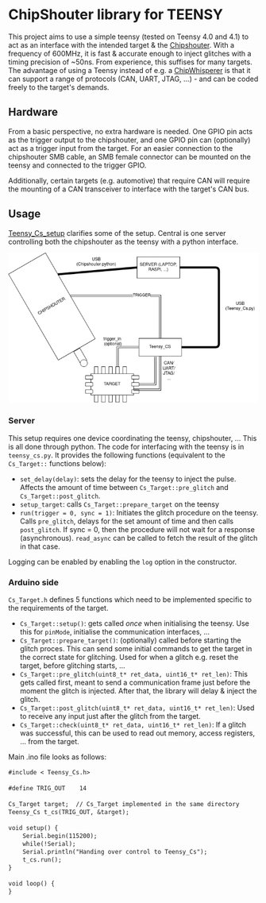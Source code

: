 # ChipShouter library for TEENSY

This project aims to use a simple teensy (tested on Teensy 4.0 and 4.1) to act as an interface with the intended target & the [Chipshouter](https://github.com/newaetech/ChipSHOUTER). With a frequency of 600MHz, it is fast & accurate enough to inject glitches with a timing precision of ~50ns. From experience, this suffises for many targets. The advantage of using a Teensy instead of e.g. a [ChipWhisperer](https://rtfm.newae.com/Capture/ChipWhisperer-Pro/) is that it can support a range of protocols (CAN, UART, JTAG, ...) - and can be coded freely to the target's demands.

## Hardware
From a basic perspective, no extra hardware is needed. One GPIO pin acts as the trigger output to the chipshouter, and one GPIO pin can (optionally) act as a trigger input from the target. For an easier connection to the chipshouter SMB cable, an SMB female connector can be mounted on the teensy and connected to the trigger GPIO.

Additionally, certain targets (e.g. automotive) that require CAN will require the mounting of a CAN transceiver to interface with the target's CAN bus.

## Usage
[Teensy_Cs_setup](Teensy_Cs_setup.drawio.png) clarifies some of the setup. Central is one server controlling both the chipshouter as the teensy with a python interface. 

![Teensy_Cs_setup](Teensy_Cs_setup.drawio.png)

### Server
This setup requires one device coordinating the teensy, chipshouter, ... This is all done through python. The code for interfacing with the teensy is in `teensy_cs.py`. It provides the following functions (equivalent to the `Cs_Target::` functions below):

- `set_delay(delay)`: sets the delay for the teensy to inject the pulse. Affects the amount of time between `Cs_Target::pre_glitch` and `Cs_Target::post_glitch`.
- `setup_target`: calls `Cs_Target::prepare_target` on the teensy
- `run(trigger = 0, sync = 1)`: Initiates the glitch procedure on the teensy. Calls `pre_glitch`, delays for the set amount of time and then calls `post_glitch`. If sync = 0, then the procedure will not wait for a response (asynchronous). `read_async` can be called to fetch the result of the glitch in that case.

Logging can be enabled by enabling the `log` option in the constructor.


### Arduino side
`Cs_Target.h` defines 5 functions which need to be implemented specific to the requirements of the target.
- `Cs_Target::setup()`: gets called *once* when initialising the teensy. Use this for `pinMode`, initialise the communication interfaces, ...
- `Cs_Target::prepare_target()`: (optionally) called before starting the glitch proces. This can send some initial commands to get the target in the correct state for glitching. Used for when a glitch e.g. reset the target, before glitching starts, ...
- `Cs_Target::pre_glitch(uint8_t* ret_data, uint16_t* ret_len)`: This gets called first, meant to send a communication frame just before the moment the glitch is injected. After that, the library will delay & inject the glitch.
- `Cs_Target::post_glitch(uint8_t* ret_data, uint16_t* ret_len)`: Used to receive any input just after the glitch from the target. 
- `Cs_Target::check(uint8_t* ret_data, uint16_t* ret_len)`: If a glitch was successful, this can be used to read out memory, access registers, ... from the target. 



Main .ino file looks as follows:

```
#include < Teensy_Cs.h>

#define	TRIG_OUT	14

Cs_Target target;  // Cs_Target implemented in the same directory
Teensy_Cs t_cs(TRIG_OUT, &target);

void setup() {
	Serial.begin(115200);
	while(!Serial);
	Serial.println("Handing over control to Teensy_Cs");
	t_cs.run();
}

void loop() {
}

```



